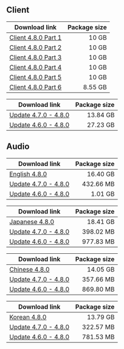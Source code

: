 ## Client

| Download link | Package size |
| ------------- | ------------:|
| [Client 4.8.0 Part 1](https://autopatchhk.yuanshen.com/client_app/download/pc_zip/20240705190845_sEVV7ebRBuMrOheE/GenshinImpact_4.8.0.zip.001) | 10 GB |
| [Client 4.8.0 Part 2](https://autopatchhk.yuanshen.com/client_app/download/pc_zip/20240705190845_sEVV7ebRBuMrOheE/GenshinImpact_4.8.0.zip.002) | 10 GB |
| [Client 4.8.0 Part 3](https://autopatchhk.yuanshen.com/client_app/download/pc_zip/20240705190845_sEVV7ebRBuMrOheE/GenshinImpact_4.8.0.zip.003) | 10 GB |
| [Client 4.8.0 Part 4](https://autopatchhk.yuanshen.com/client_app/download/pc_zip/20240705190845_sEVV7ebRBuMrOheE/GenshinImpact_4.8.0.zip.004) | 10 GB |
| [Client 4.8.0 Part 5](https://autopatchhk.yuanshen.com/client_app/download/pc_zip/20240705190845_sEVV7ebRBuMrOheE/GenshinImpact_4.8.0.zip.005) | 10 GB |
| [Client 4.8.0 Part 6](https://autopatchhk.yuanshen.com/client_app/download/pc_zip/20240705190845_sEVV7ebRBuMrOheE/GenshinImpact_4.8.0.zip.006) | 8.55 GB |

| Download link | Package size |
| ------------- | ------------:|
| [Update 4.7.0 - 4.8.0](https://autopatchhk.yuanshen.com/client_app/update/hk4e_global/game_4.7.0_4.8.0_hdiff_WCGypepmldFKYWmS.zip) | 13.84 GB |
| [Update 4.6.0 - 4.8.0](https://autopatchhk.yuanshen.com/client_app/update/hk4e_global/game_4.6.0_4.8.0_hdiff_glbymjcdFUJUkjaj.zip) | 27.23 GB |


## Audio

| Download link | Package size |
| ------------- | ------------:|
| [English 4.8.0](https://autopatchhk.yuanshen.com/client_app/download/pc_zip/20240705190845_sEVV7ebRBuMrOheE/Audio_English(US)_4.8.0.zip) | 16.40 GB |
| [Update 4.7.0 - 4.8.0](https://autopatchhk.yuanshen.com/client_app/update/hk4e_global/audio_en-us_4.7.0_4.8.0_hdiff_iRPQrRliVLmISmPj.zip) | 432.66 MB |
| [Update 4.6.0 - 4.8.0](https://autopatchhk.yuanshen.com/client_app/update/hk4e_global/audio_en-us_4.6.0_4.8.0_hdiff_AFapvvrqGdvNUglt.zip) | 1.01 GB |

| Download link | Package size |
| ------------- | ------------:|
| [Japanese 4.8.0](https://autopatchhk.yuanshen.com/client_app/download/pc_zip/20240705190845_sEVV7ebRBuMrOheE/Audio_Japanese_4.8.0.zip) | 18.41 GB |
| [Update 4.7.0 - 4.8.0](https://autopatchhk.yuanshen.com/client_app/update/hk4e_global/audio_ja-jp_4.7.0_4.8.0_hdiff_TpngPXQdYNIqGmBB.zip) | 398.02 MB |
| [Update 4.6.0 - 4.8.0](https://autopatchhk.yuanshen.com/client_app/update/hk4e_global/audio_ja-jp_4.6.0_4.8.0_hdiff_jcwUMAzUnBmCDrEt.zip) | 977.83 MB |

| Download link | Package size |
| ------------- | ------------:|
| [Chinese 4.8.0](https://autopatchhk.yuanshen.com/client_app/download/pc_zip/20240705190845_sEVV7ebRBuMrOheE/Audio_Chinese_4.8.0.zip) | 14.05 GB |
| [Update 4.7.0 - 4.8.0](https://autopatchhk.yuanshen.com/client_app/update/hk4e_global/audio_zh-cn_4.7.0_4.8.0_hdiff_XunTGFzRehXbdfBM.zip) | 357.66 MB |
| [Update 4.6.0 - 4.8.0](https://autopatchhk.yuanshen.com/client_app/update/hk4e_global/audio_zh-cn_4.6.0_4.8.0_hdiff_TqEURkOKyCJnpLhD.zip) | 869.80 MB |

| Download link | Package size |
| ------------- | ------------:|
| [Korean 4.8.0](https://autopatchhk.yuanshen.com/client_app/download/pc_zip/20240705190845_sEVV7ebRBuMrOheE/Audio_Korean_4.8.0.zip) | 13.79 GB |
| [Update 4.7.0 - 4.8.0](https://autopatchhk.yuanshen.com/client_app/update/hk4e_global/audio_ko-kr_4.7.0_4.8.0_hdiff_VAmyxLulAOgLBfEQ.zip) | 322.57 MB |
| [Update 4.6.0 - 4.8.0](https://autopatchhk.yuanshen.com/client_app/update/hk4e_global/audio_ko-kr_4.6.0_4.8.0_hdiff_dDPSxPwdcwUcIMsl.zip) | 781.53 MB |
